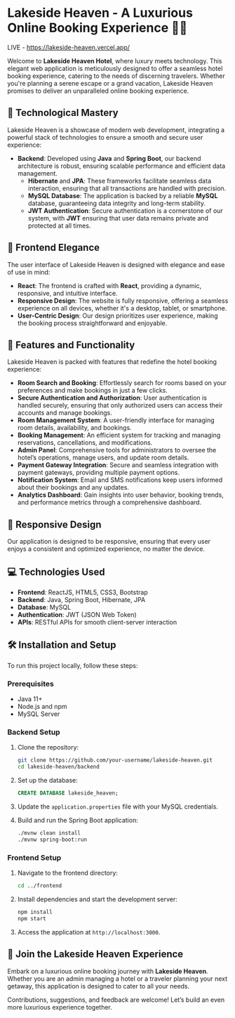 # Lakeside Heaven - A Luxurious Online Booking Experience 🏨🌅

LIVE - https://lakeside-heaven.vercel.app/

Welcome to **Lakeside Heaven Hotel**, where luxury meets technology. This elegant web application is meticulously designed to offer a seamless hotel booking experience, catering to the needs of discerning travelers. Whether you're planning a serene escape or a grand vacation, Lakeside Heaven promises to deliver an unparalleled online booking experience.

## 🌟 Technological Mastery

Lakeside Heaven is a showcase of modern web development, integrating a powerful stack of technologies to ensure a smooth and secure user experience:

- **Backend**: Developed using **Java** and **Spring Boot**, our backend architecture is robust, ensuring scalable performance and efficient data management.
  - **Hibernate** and **JPA**: These frameworks facilitate seamless data interaction, ensuring that all transactions are handled with precision.
  - **MySQL Database**: The application is backed by a reliable **MySQL** database, guaranteeing data integrity and long-term stability.
  - **JWT Authentication**: Secure authentication is a cornerstone of our system, with **JWT** ensuring that user data remains private and protected at all times.

## 🎨 Frontend Elegance

The user interface of Lakeside Heaven is designed with elegance and ease of use in mind:

- **React**: The frontend is crafted with **React**, providing a dynamic, responsive, and intuitive interface.
- **Responsive Design**: The website is fully responsive, offering a seamless experience on all devices, whether it's a desktop, tablet, or smartphone.
- **User-Centric Design**: Our design prioritizes user experience, making the booking process straightforward and enjoyable.

## 🚀 Features and Functionality

Lakeside Heaven is packed with features that redefine the hotel booking experience:

- **Room Search and Booking**: Effortlessly search for rooms based on your preferences and make bookings in just a few clicks.
- **Secure Authentication and Authorization**: User authentication is handled securely, ensuring that only authorized users can access their accounts and manage bookings.
- **Room Management System**: A user-friendly interface for managing room details, availability, and bookings.
- **Booking Management**: An efficient system for tracking and managing reservations, cancellations, and modifications.
- **Admin Panel**: Comprehensive tools for administrators to oversee the hotel’s operations, manage users, and update room details.
- **Payment Gateway Integration**: Secure and seamless integration with payment gateways, providing multiple payment options.
- **Notification System**: Email and SMS notifications keep users informed about their bookings and any updates.
- **Analytics Dashboard**: Gain insights into user behavior, booking trends, and performance metrics through a comprehensive dashboard.

## 📱 Responsive Design

Our application is designed to be responsive, ensuring that every user enjoys a consistent and optimized experience, no matter the device.

## 💻 Technologies Used

- **Frontend**: ReactJS, HTML5, CSS3, Bootstrap
- **Backend**: Java, Spring Boot, Hibernate, JPA
- **Database**: MySQL
- **Authentication**: JWT (JSON Web Token)
- **APIs**: RESTful APIs for smooth client-server interaction

## 🛠️ Installation and Setup

To run this project locally, follow these steps:

### Prerequisites

- Java 11+
- Node.js and npm
- MySQL Server

### Backend Setup

1. Clone the repository:
    ```bash
    git clone https://github.com/your-username/lakeside-heaven.git
    cd lakeside-heaven/backend
    ```

2. Set up the database:
    ```sql
    CREATE DATABASE lakeside_heaven;
    ```

3. Update the `application.properties` file with your MySQL credentials.

4. Build and run the Spring Boot application:
    ```bash
    ./mvnw clean install
    ./mvnw spring-boot:run
    ```

### Frontend Setup

1. Navigate to the frontend directory:
    ```bash
    cd ../frontend
    ```

2. Install dependencies and start the development server:
    ```bash
    npm install
    npm start
    ```

3. Access the application at `http://localhost:3000`.

## 🎉 Join the Lakeside Heaven Experience

Embark on a luxurious online booking journey with **Lakeside Heaven**. Whether you are an admin managing a hotel or a traveler planning your next getaway, this application is designed to cater to all your needs.

Contributions, suggestions, and feedback are welcome! Let’s build an even more luxurious experience together.



